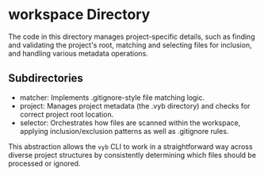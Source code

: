 # workspace Directory

The code in this directory manages project-specific details, such as
finding and validating the project's root, matching and selecting
files for inclusion, and handling various metadata operations.

## Subdirectories

- matcher: Implements .gitignore-style file matching logic.
- project: Manages project metadata (the .vyb directory) and checks
  for correct project root location.
- selector: Orchestrates how files are scanned within the workspace,
  applying inclusion/exclusion patterns as well as .gitignore rules.

This abstraction allows the `vyb` CLI to work in a straightforward way
across diverse project structures by consistently determining which
files should be processed or ignored.
